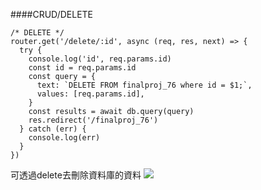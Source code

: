 ####CRUD/DELETE
```
/* DELETE */
router.get('/delete/:id', async (req, res, next) => {
  try {
    console.log('id', req.params.id)
    const id = req.params.id
    const query = {
      text: `DELETE FROM finalproj_76 where id = $1;`,
      values: [req.params.id],
    }
    const results = await db.query(query)
    res.redirect('/finalproj_76')
  } catch (err) {
    console.log(err)
  }
})
```
可透過delete去刪除資料庫的資料
![](https://i.imgur.com/cTCm38o.jpg)